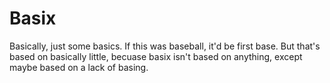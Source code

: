 # Basix

Basically, just some basics. If this was baseball, it'd be first base. But that's based on basically little, becuase basix isn't 
based on anything, except maybe based on a lack of basing. 
